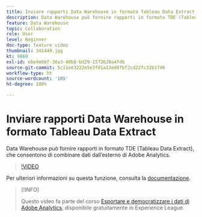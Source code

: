 ```yaml
---
title: Inviare rapporti Data Warehouse in formato Tableau Data Extract
description: Data Warehouse può fornire rapporti in formato TDE (Tableau Data Extract), che consentono di combinare dati dall’esterno di Adobe Analytics.
feature: Data Warehouse
topic: Collaboration
role: User
level: Beginner
doc-type: feature video
thumbnail: 341449.jpg
kt: 9860
exl-id: ebe9e66f-30a3-40b8-bd29-1572620a4fdb
source-git-commit: 5c11ee3222e5e3f81a13ed8fbf2cd22fc32b1740
workflow-type: ht
source-wordcount: '105'
ht-degree: 100%

---
```


# Inviare rapporti Data Warehouse in formato Tableau Data Extract

Data Warehouse può fornire rapporti in formato TDE (Tableau Data Extract), che consentono di combinare dati dall’esterno di Adobe Analytics.

>[!VIDEO](https://video.tv.adobe.com/v/341449/?quality=12&learn=on)

Per ulteriori informazioni su questa funzione, consulta la [documentazione](https://experienceleague.adobe.com/docs/analytics/export/data-warehouse/t-tableau.html?lang=it).

>[!INFO]
>
> Questo video fa parte del corso [Esportare e democratizzare i dati di Adobe Analytics](https://experienceleague.adobe.com/?recommended=Analytics-A-1-2022.1.administration&amp;lang=it ), disponibile gratuitamente in Experience League.